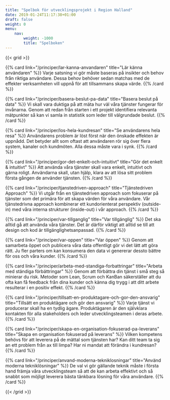 ```yaml
---
title: "Spelbok för utvecklingsprojekt i Region Halland"
date: 2019-01-24T11:17:38+01:00
draft: false
weight: 0
menu:
    nav:
        weight: -1000
        title: "Spelboken"
---
```



{{< grid >}}

{{% card link="/principer/lar-kanna-anvandaren" title="Lär känna användaren" %}}
Varje satsning vi gör måste baseras på insikter och behov från riktiga användare. Dessa behov behöver sedan matchas med de effekter verksamheten vill uppnå för att tillsammans skapa värde.
{{% /card %}}

{{% card link="/principer/basera-beslut-pa-data" title="Basera beslut på data" %}}
Vi skall vara duktiga på att mäta hur väl våra tjänster fungerar för invånarna. Genom att redan från starten i ett projekt identifiera relevanta mätpunkter så kan vi samla in statistik som leder till välgrundade beslut.
{{% /card %}}

{{% card link="/principer/los-hela-kundresan" title="Se användarens hela resa" %}}
Användarens problem är löst först när den önskade effekten är uppnådd. Det betyder allt som oftast att användaren rör sig över flera system, kanaler och kundmöten. Alla dessa måste vara i synk.
{{% /card %}}

{{% card link="/principer/gor-det-enkelt-och-intuitivt" title="Gör det enkelt & intuitivt" %}}
Att använda våra tjänster skall vara enkelt, intuitivt och gärna roligt. Användarna skall, utan hjälp, klara av att lösa sitt problem första gången de använder tjänsten.
{{% /card %}}

{{% card link="/principer/tjanstedriven-approach" title="Tjänstedriven Approach" %}}
Vi utgår från en tjänstedriven approach som fokuserar på tjänster som det primära för att skapa värden för våra användare. Vår tjänstedrivna approach kombinerar ett kundorienterat perspektiv (outside-in) med våra interna strukturer (inside-out) i vår approach.
{{% /card %}}

{{% card link="/principer/var-tillganglig" title="Var tillgänglig" %}}
Det ska alltid gå att använda våra tjänster. Det är därför viktigt att alltid se till att design och kod är tillgänglighetsanpassad.
{{% /card %}}

{{% card link="/principer/var-oppen" title="Var öppen" %}}
Genom att samarbeta öppet och publicera våra data offentligt gör vi det lätt att göra rätt. Ju fler parters om kan konsumera den data vi genererar dessto bättre för oss och våra kunder.
{{% /card %}}


{{% card link="/principer/arbeta-med-standiga-forbattringar" title="Arbeta med ständiga förbättringar" %}}
Genom att förbättra din tjänst i små steg så minierar du risk. Metoder som Lean, Scrum och KanBan säkerställer att du ofta kan få feedback från dina kunder och känna dig trygg i att ditt arbete resulterar i en positiv effekt.
{{% /card %}}

{{% card link="/principer/tillsatt-en-produktagare-och-gor-den-ansvarig" title="Tillsätt en produktägare och gör den ansvarig" %}}
Varje tjänst vi producerar skall ha en tydlig ägare. Produktägaren är den självklara kontakten för alla stakeholders och leder utvecklingsteamen i deras arbete.
{{% /card %}}

{{% card link="/principer/skapa-en-organisation-fokuserad-pa-leverans" title="Skapa en organisation fokuserad på leverans" %}}
Vilken kompetens behövs för att leverera på de mättal som tjänsten har? Kan ditt team ta sig an ett problem från ax till limpa? Har ni mandat att förändra i kundresan?
{{% /card %}}

{{% card link="/principer/anvand-moderna-tekniklosningar" title="Använd moderna tekniklösningar" %}}
De val vi gör gällande teknik måste i första hand främja våra utvecklingsteam så att de kan arbeta effektivt och så snabbt som möjligt leverera bästa tänkbara lösning för våra användare.
{{% /card %}}


{{< /grid >}}
